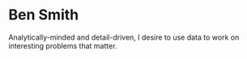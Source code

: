 # Ben Smith
Analytically-minded and detail-driven, I desire to use data to work on interesting problems that matter. 